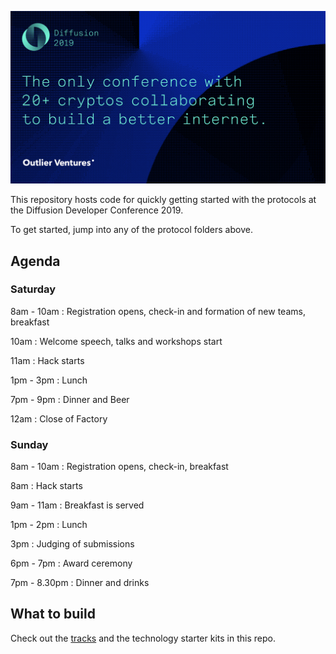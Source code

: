 ![Diffusion](/Images/header.png)

This repository hosts code for quickly getting started with the protocols at the Diffusion Developer Conference 2019.

To get started, jump into any of the protocol folders above.

## Agenda

### Saturday

8am - 10am : Registration opens, check-in and formation of new teams, breakfast

10am : Welcome speech, talks and workshops start

11am : Hack starts

1pm - 3pm : Lunch

7pm - 9pm : Dinner and Beer

12am : Close of Factory

### Sunday

8am - 10am : Registration opens, check-in, breakfast

8am : Hack starts

9am - 11am : Breakfast is served

1pm - 2pm : Lunch

3pm : Judging of submissions

6pm - 7pm : Award ceremony

7pm - 8.30pm : Dinner and drinks

## What to build

Check out the [tracks](https://github.com/DiffusionCon/Launchpad/blob/master/TRACKS.md) and the technology starter kits in this repo.
